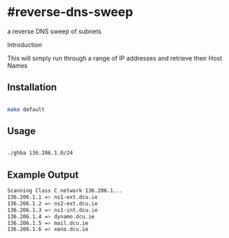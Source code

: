 #reverse-dns-sweep
=================

a reverse DNS sweep of subnets

Introduction

This will simply run through a range of IP addresses and retrieve their Host Names

## Installation

``` bash

make default

```

## Usage

``` bash

./ghba 136.206.1.0/24

```

## Example Output

``` bash
Scanning Class C network 136.206.1...
136.206.1.1 => ns1-ext.dcu.ie
136.206.1.2 => ns2-ext.dcu.ie
136.206.1.3 => ns1-int.dcu.ie
136.206.1.4 => dynamo.dcu.ie
136.206.1.5 => mail.dcu.ie
136.206.1.6 => xeno.dcu.ie
```